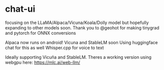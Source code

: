 # chat-ui
focusing on the LLaMA/Alpaca/Vicuna/Koala/Dolly model but hopefully expanding to other models soon. Thank you to @geohot for making tinygrad and pytorch for ONNX conversions

Alpaca now runs on android! Vicuna and StableLM soon
Using huggingface chat for this as well
Whisper.cpp for voice to text

Ideally supporting Vicuña and StableLM. Theres a working version using webgpu here: https://mlc.ai/web-llm/
